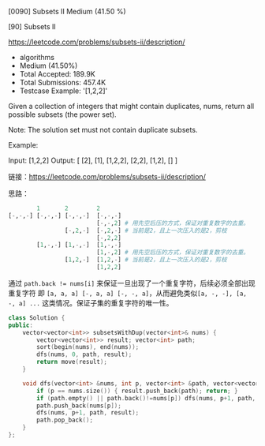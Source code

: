 [0090] Subsets II                                                   Medium (41.50 %)

<!--front-->	
[90] Subsets II  

https://leetcode.com/problems/subsets-ii/description/

* algorithms
* Medium (41.50%)
* Total Accepted:    189.9K
* Total Submissions: 457.4K
* Testcase Example:  '[1,2,2]'

Given a collection of integers that might contain duplicates, nums, return all possible subsets (the power set).

Note: The solution set must not contain duplicate subsets.

Example:


Input: [1,2,2]
Output:
[
  [2],
  [1],
  [1,2,2],
  [2,2],
  [1,2],
  []
]







<!--back-->

链接：https://leetcode.com/problems/subsets-ii/description/

思路：

```py
        1       2        2
[-,-,-] [-,-,-] [-,-,-]  [-,-,-]
                         [-,-,2] # 用先空后压的方式，保证对重复数字的去重。
                [-,2,-]  [-,2,-] # 当前是2，且上一次压入的是2，剪枝
                         [-,2,2]
        [1,-,-] [1,-,-]  [1,-,-]
                         [1,-,2] # 用先空后压的方式，保证对重复数字的去重。
                [1,2,-]  [1,2,-] # 当前是2，且上一次压入的是2，剪枝
                         [1,2,2]
```

通过 `path.back != nums[i]` 来保证一旦出现了一个重复字符，后续必须全部出现重复字符 即 `[a, a, a] [-, a, a] [-, -, a]`，从而避免类似`[a, -, -], [a, -, a] ...` 这类情况。保证子集的重复字符的唯一性。

```cpp
class Solution {
public:
    vector<vector<int>> subsetsWithDup(vector<int>& nums) {
        vector<vector<int>> result; vector<int> path;
        sort(begin(nums), end(nums));
        dfs(nums, 0, path, result);
        return move(result);
    }

    void dfs(vector<int> &nums, int p, vector<int> &path, vector<vector<int>> &result) {
        if (p == nums.size()) { result.push_back(path); return; }
        if (path.empty() || path.back()!=nums[p]) dfs(nums, p+1, path, result);
        path.push_back(nums[p]);
        dfs(nums, p+1, path, result);
        path.pop_back();
    }
};
```


